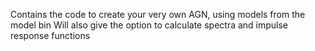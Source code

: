 Contains the code to create your very own AGN, using models from the model bin
Will also give the option to calculate spectra and impulse response functions
